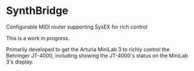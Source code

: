 # SynthBridge
Configurable MIDI router supporting SysEX for rich control

This is a work in progress.

Primarily developed to get the Arturia MiniLab 3 to richly control the Behringer JT-4000, including showing the JT-4000's status on the MiniLab 3's display.